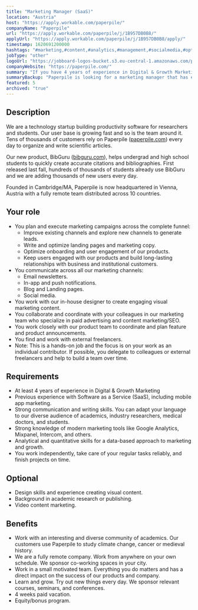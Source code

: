 ```yaml
---
title: "Marketing Manager (SaaS)"
location: "Austria"
host: "https://apply.workable.com/paperpile/"
companyName: "Paperpile"
url: "https://apply.workable.com/paperpile/j/1B957DB0B8/"
applyUrl: "https://apply.workable.com/paperpile/j/1B957DB0B8/apply/"
timestamp: 1620691200000
hashtags: "#marketing,#content,#analytics,#management,#socialmedia,#optimization"
jobType: "other"
logoUrl: "https://jobboard-logos-bucket.s3.eu-central-1.amazonaws.com/paperpile"
companyWebsite: "https://paperpile.com/"
summary: "If you have 4 years of experience in Digital & Growth Marketing, consider applying to Paperpile's job post for a new marketing manager."
summaryBackup: "Paperpile is looking for a marketing manager that has experience in: #marketing, #content, #css."
featured: 5
archived: "true"
---
```


## Description

We are a technology startup building productivity software for researchers and students. Our user base is growing fast and so is the team around it. Tens of thousands of customers rely on Paperpile ([paperpile.com](http://paperpile.com)) every day to organize and write scientific articles.

Our new product, BibGuru ([bibguru.com](http://bibguru.com)), helps undergrad and high school students to quickly create accurate citations and bibliographies. First released last fall, hundreds of thousands of students already use BibGuru and we are adding thousands of new users every day.

Founded in Cambridge/MA, Paperpile is now headquartered in Vienna, Austria with a fully remote team distributed across 10 countries.

## Your role

*   You plan and execute marketing campaigns across the complete funnel:
    *   Improve existing channels and explore new channels to generate leads.
    *   Write and optimize landing pages and marketing copy.
    *   Optimize onboarding and user engagement of our products.
    *   Keep users engaged with our products and build long-lasting relationships with business and institutional customers.
*   You communicate across all our marketing channels:
    *   Email newsletters.
    *   In-app and push notifications.
    *   Blog and Landing pages.
    *   Social media.
*   You work with our in-house designer to create engaging visual marketing content.
*   You collaborate and coordinate with your colleagues in our marketing team who specialize in paid advertising and content marketing/SEO.
*   You work closely with our product team to coordinate and plan feature and product announcements.
*   You find and work with external freelancers.
*   Note: This is a hands-on job and the focus is on your work as an individual contributor. If possible, you delegate to colleagues or external freelancers and help to build a team over time.

## Requirements

*   At least 4 years of experience in Digital & Growth Marketing
*   Previous experience with Software as a Service (SaaS), including mobile app marketing.
*   Strong communication and writing skills. You can adapt your language to our diverse audience of academics, industry researchers, medical doctors, and students.
*   Strong knowledge of modern marketing tools like Google Analytics, Mixpanel, Intercom, and others.
*   Analytical and quantitative skills for a data-based approach to marketing and growth.
*   You work independently, take care of your regular tasks reliably, and finish projects on time.

## Optional

*   Design skills and experience creating visual content.
*   Background in academic research or publishing.
*   Video content marketing.

## Benefits

*   Work with an interesting and diverse community of academics. Our customers use Paperpile to study climate change, cancer or medieval history.
*   We are a fully remote company. Work from anywhere on your own schedule. We sponsor co-working spaces in your city.
*   Work in a small motivated team. Everything you do matters and has a direct impact on the success of our products and company.
*   Learn and grow. Try out new things every day. We sponsor relevant courses, seminars, and conferences.
*   4 weeks paid vacation.
*   Equity/bonus program.
